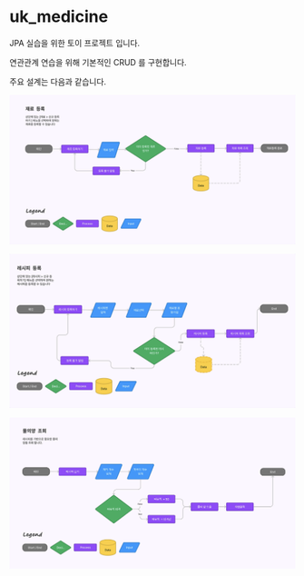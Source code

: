 # uk_medicine


JPA 실습을 위한 토이 프로젝트 입니다.

연관관계 연습을 위해 기본적인 CRUD 를 구현합니다.

주요 설계는 다음과 같습니다.

![img_2.png](img_2.png)

![img.png](img.png)


![img_1.png](img_1.png)